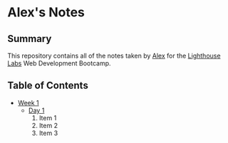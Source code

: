 # Alex's Notes

## Summary
This repository contains all of the notes taken by [Alex](https://github.com/kowo0403hk) for the [Lighthouse Labs](https://www.lighthouselabs.ca/) Web Development Bootcamp.

## Table of Contents
* [Week 1](/Week_1/)
  * [Day 1](/Week_1/Day_1/)
    1. Item 1
    2. Item 2
    3. Item 3